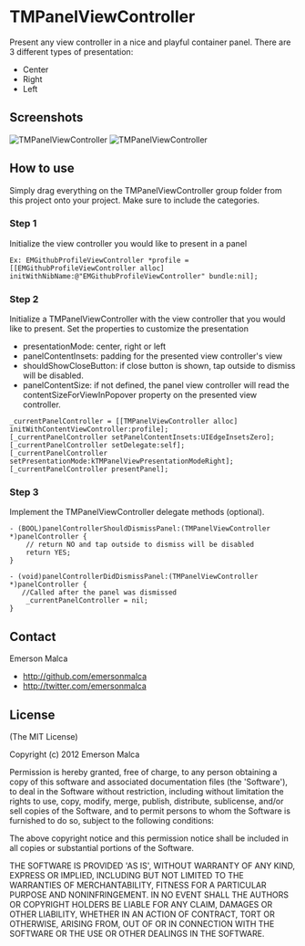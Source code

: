 # TMPanelViewController

Present any view controller in a nice and playful container panel. 
There are 3 different types of presentation:
- Center
- Right
- Left

## Screenshots
![TMPanelViewController](http://twoshotsofcocoa.com/wp-content/uploads/2012/07/IMG_0035.png)
![TMPanelViewController](http://twoshotsofcocoa.com/wp-content/uploads/2012/07/IMG_0036.png)

## How to use
Simply drag everything on the TMPanelViewController group folder from this project onto your project. Make sure to include the categories.

### Step 1
Initialize the view controller you would like to present in a panel
```
Ex: EMGithubProfileViewController *profile = [[EMGithubProfileViewController alloc] initWithNibName:@"EMGithubProfileViewController" bundle:nil];
```

### Step 2
Initialize a TMPanelViewController with the view controller that you would like to present.
Set the properties to customize the presentation
- presentationMode: center, right or left
- panelContentInsets: padding for the presented view controller's view
- shouldShowCloseButton: if close button is shown, tap outside to dismiss will be disabled.
- panelContentSize: if not defined, the panel view controller will read the contentSizeForViewInPopover property on the presented view controller.

```
_currentPanelController = [[TMPanelViewController alloc] initWithContentViewController:profile];
[_currentPanelController setPanelContentInsets:UIEdgeInsetsZero];
[_currentPanelController setDelegate:self];
[_currentPanelController setPresentationMode:kTMPanelViewPresentationModeRight];
[_currentPanelController presentPanel];
```

### Step 3
Implement the TMPanelViewController delegate methods (optional).
```
- (BOOL)panelControllerShouldDismissPanel:(TMPanelViewController *)panelController {
    // return NO and tap outside to dismiss will be disabled
    return YES;
}

- (void)panelControllerDidDismissPanel:(TMPanelViewController *)panelController {
   //Called after the panel was dismissed
    _currentPanelController = nil;
}
```

## Contact

Emerson Malca
- http://github.com/emersonmalca
- http://twitter.com/emersonmalca

## License
(The MIT License)

Copyright (c) 2012 Emerson Malca

Permission is hereby granted, free of charge, to any person obtaining a copy of this software and associated documentation files (the 'Software'), to deal in the Software without restriction, including without limitation the rights to use, copy, modify, merge, publish, distribute, sublicense, and/or sell copies of the Software, and to permit persons to whom the Software is furnished to do so, subject to the following conditions:

The above copyright notice and this permission notice shall be included in all copies or substantial portions of the Software.

THE SOFTWARE IS PROVIDED 'AS IS', WITHOUT WARRANTY OF ANY KIND, EXPRESS OR IMPLIED, INCLUDING BUT NOT LIMITED TO THE WARRANTIES OF MERCHANTABILITY, FITNESS FOR A PARTICULAR PURPOSE AND NONINFRINGEMENT. IN NO EVENT SHALL THE AUTHORS OR COPYRIGHT HOLDERS BE LIABLE FOR ANY CLAIM, DAMAGES OR OTHER LIABILITY, WHETHER IN AN ACTION OF CONTRACT, TORT OR OTHERWISE, ARISING FROM, OUT OF OR IN CONNECTION WITH THE SOFTWARE OR THE USE OR OTHER DEALINGS IN THE SOFTWARE.